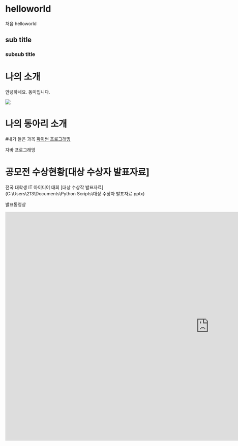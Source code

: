 # helloworld
 처음 helloworld
## sub title
### subsub title

# 나의 소개

안녕하세요. 동미입니다.

<img src="https://dongmisw.github.io/dm.JPG"/><br>

# 나의 동아리 소개

#내가 들은 과목
[파이썬 프로그래밍](https://www.python.org/)


자바 프로그래밍

# 공모전 수상현황[대상 수상자 발표자료]
전국 대학생 IT 아이디어 대회
[대상 수상작 발표자료](C:\Users\213\Documents\Python Scripts\대상 수상자 발표자료.pptx)
 
 
 발표동영상
<iframe width="1280" height="720" src="https://www.youtube.com/embed/hxd9GzjDQV0" title="[DMU] 미래를 보고 시대를 선도하는 대학, 동양미래대학교" frameborder="0" allow="accelerometer; autoplay; clipboard-write; encrypted-media; gyroscope; picture-in-picture; web-share" allowfullscreen></iframe>
